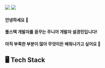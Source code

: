 <a href="https://velog.io/@k0ng-min"><img src="https://img.shields.io/badge/Velog-20C997?style=flat&logo=Velog&logoColor=white&link=https://velog.io/@k0ng-min"/></a>
<img src="https://img.shields.io/badge/skmin3735@gmail.com-EA4335?style=flat&logo=Gmail&logoColor=white"/>


#### 안녕하세요 👋  
#### 풀스텍 개발자를 꿈꾸는 주니어 개발자 설경민입니다! 
#### 아직 부족한 부분이 많아 무엇이든 배워나가고 싶어요 👊    





##  🖥️ Tech Stack 



<!--
**k0ng-min/k0ng-min** is a ✨ _special_ ✨ repository because its `README.md` (this file) appears on your GitHub profile.

Here are some ideas to get you started:

- 🔭 I’m currently working on ...
- 🌱 I’m currently learning ...
- 👯 I’m looking to collaborate on ...
- 🤔 I’m looking for help with ...
- 💬 Ask me about ...
- 📫 How to reach me: ...
- 😄 Pronouns: ...
- ⚡ Fun fact: ...
-->
